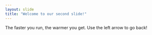 ```yaml
---
layout: slide
title: "Welcome to our second slide!"
---
```

The faster you run, the warmer you get.
Use the left arrow to go back!